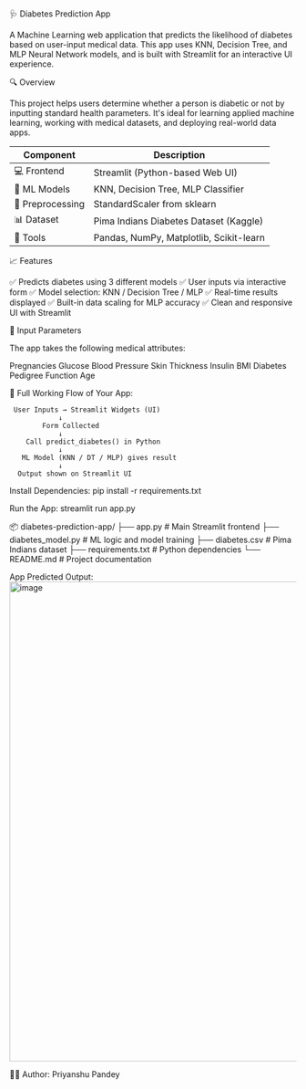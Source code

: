 🩺 Diabetes Prediction App

A Machine Learning web application that predicts the likelihood of diabetes based on user-input medical data. This app uses KNN, Decision Tree, and MLP Neural Network models, and is built with Streamlit for an interactive UI experience.

🔍 Overview

This project helps users determine whether a person is diabetic or not by inputting standard health parameters. It's ideal for learning applied machine learning, working with medical datasets, and deploying real-world data apps.

| Component        | Description                             |
| ---------------- | --------------------------------------- |
| 💻 Frontend      | Streamlit (Python-based Web UI)         |
| 🤖 ML Models     | KNN, Decision Tree, MLP Classifier      |
| 🧠 Preprocessing | StandardScaler from sklearn             |
| 📊 Dataset       | Pima Indians Diabetes Dataset (Kaggle)  |
| 📁 Tools         | Pandas, NumPy, Matplotlib, Scikit-learn |


📈 Features

✅ Predicts diabetes using 3 different models
✅ User inputs via interactive form
✅ Model selection: KNN / Decision Tree / MLP
✅ Real-time results displayed
✅ Built-in data scaling for MLP accuracy
✅ Clean and responsive UI with Streamlit

🧪 Input Parameters

The app takes the following medical attributes:

Pregnancies
Glucose
Blood Pressure
Skin Thickness
Insulin
BMI
Diabetes Pedigree Function
Age


🧪 Full Working Flow of Your App:

     User Inputs → Streamlit Widgets (UI)
                ↓
            Form Collected
                ↓
        Call predict_diabetes() in Python
                ↓
       ML Model (KNN / DT / MLP) gives result
                ↓
      Output shown on Streamlit UI
         


Install Dependencies:
pip install -r requirements.txt

Run the App:
streamlit run app.py


📦 diabetes-prediction-app/
├── app.py                # Main Streamlit frontend
├── diabetes_model.py     # ML logic and model training
├── diabetes.csv          # Pima Indians dataset
├── requirements.txt      # Python dependencies
└── README.md             # Project documentation










App Predicted Output:
<img width="647" height="841" alt="image" src="https://github.com/user-attachments/assets/864d8ea2-4897-4a8c-bc80-5c8af14f45eb" />

🙋‍♂️ Author:
Priyanshu Pandey



